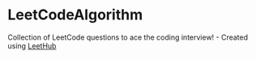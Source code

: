 # LeetCodeAlgorithm
Collection of LeetCode questions to ace the coding interview! - Created using [LeetHub](https://github.com/QasimWani/LeetHub)
